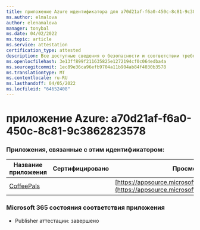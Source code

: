 ```yaml
---
title: приложение Azure идентификатора для a70d21af-f6a0-450c-8c81-9c3862823578
ms.author: elmalova
author: elenamalova
manager: tonybal
ms.date: 04/02/2022
ms.topic: article
ms.service: attestation
certification_type: attested
description: Все доступные сведения о безопасности и соответствии требованиям для a70d21af-f6a0-450c-8c81-9c3862823578.
ms.openlocfilehash: 3e13ff899f211635825e1272194cf0c064edba4a
ms.sourcegitcommit: 1ec89e36ca96efb9704a11b904ab84f4030b3578
ms.translationtype: MT
ms.contentlocale: ru-RU
ms.lasthandoff: 04/05/2022
ms.locfileid: "64652408"
---
```

# <a name="azure-app-id-a70d21af-f6a0-450c-8c81-9c3862823578"></a>приложение Azure: a70d21af-f6a0-450c-8c81-9c3862823578


### <a name="apps-associated-with-this-id"></a>Приложения, связанные с этим идентификатором:
| **Название приложения** | **Сертифицировано** | **Просмотр в AppSource** |
|--------------|---------------|-----------------------|
| [CoffeePals](../forward/WA200003040.md) |  | [https://appsource.microsoft.com/product/office/WA200003040](https://appsource.microsoft.com/product/office/WA200003040) |

### <a name="microsoft-365-app-compliance-status"></a>Microsoft 365 состояния соответствия приложения
- Publisher аттестации: завершено
